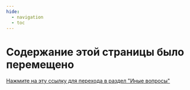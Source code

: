 ```yaml
---
hide:
  - navigation
  - toc
---
```

# Cодержание этой страницы было перемещено 
[Нажмите на эту ссылку для перехода в раздел "Иные вопросы"](other.md)
